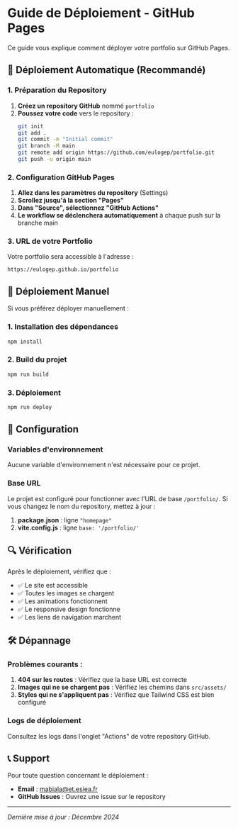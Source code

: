 # Guide de Déploiement - GitHub Pages

Ce guide vous explique comment déployer votre portfolio sur GitHub Pages.

## 🚀 Déploiement Automatique (Recommandé)

### 1. Préparation du Repository

1. **Créez un repository GitHub** nommé `portfolio`
2. **Poussez votre code** vers le repository :
   ```bash
   git init
   git add .
   git commit -m "Initial commit"
   git branch -M main
   git remote add origin https://github.com/eulogep/portfolio.git
   git push -u origin main
   ```

### 2. Configuration GitHub Pages

1. **Allez dans les paramètres du repository** (Settings)
2. **Scrollez jusqu'à la section "Pages"**
3. **Dans "Source", sélectionnez "GitHub Actions"**
4. **Le workflow se déclenchera automatiquement** à chaque push sur la branche main

### 3. URL de votre Portfolio

Votre portfolio sera accessible à l'adresse :
```
https://eulogep.github.io/portfolio
```

## 🔧 Déploiement Manuel

Si vous préférez déployer manuellement :

### 1. Installation des dépendances
```bash
npm install
```

### 2. Build du projet
```bash
npm run build
```

### 3. Déploiement
```bash
npm run deploy
```

## 📝 Configuration

### Variables d'environnement
Aucune variable d'environnement n'est nécessaire pour ce projet.

### Base URL
Le projet est configuré pour fonctionner avec l'URL de base `/portfolio/`. Si vous changez le nom du repository, mettez à jour :

1. **package.json** : ligne `"homepage"`
2. **vite.config.js** : ligne `base: '/portfolio/'`

## 🔍 Vérification

Après le déploiement, vérifiez que :
- ✅ Le site est accessible
- ✅ Toutes les images se chargent
- ✅ Les animations fonctionnent
- ✅ Le responsive design fonctionne
- ✅ Les liens de navigation marchent

## 🛠️ Dépannage

### Problèmes courants :

1. **404 sur les routes** : Vérifiez que la base URL est correcte
2. **Images qui ne se chargent pas** : Vérifiez les chemins dans `src/assets/`
3. **Styles qui ne s'appliquent pas** : Vérifiez que Tailwind CSS est bien configuré

### Logs de déploiement
Consultez les logs dans l'onglet "Actions" de votre repository GitHub.

## 📞 Support

Pour toute question concernant le déploiement :
- **Email** : mabiala@et.esiea.fr
- **GitHub Issues** : Ouvrez une issue sur le repository

---

*Dernière mise à jour : Décembre 2024* 